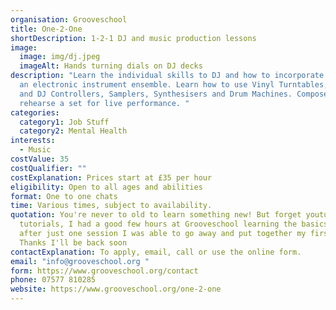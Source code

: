 ```yaml
---
organisation: Grooveschool
title: One-2-One
shortDescription: 1-2-1 DJ and music production lessons
image:
  image: img/dj.jpeg
  imageAlt: Hands turning dials on DJ decks
description: "Learn the individual skills to DJ and how to incorporate this into
  an electronic instrument ensemble. Learn how to use Vinyl Turntables, CDJ's
  and DJ Controllers, Samplers, Synthesisers and Drum Machines. Compose and
  rehearse a set for live performance. "
categories:
  category1: Job Stuff
  category2: Mental Health
interests:
  - Music
costValue: 35
costQualifier: ""
costExplanation: Prices start at £35 per hour
eligibility: Open to all ages and abilities
format: One to one chats
time: Various times, subject to availability.
quotation: You're never to old to learn something new! But forget youtube
  tutorials, I had a good few hours at Grooveschool learning the basics and
  after just one session I was able to go away and put together my first mix!
  Thanks I'll be back soon
contactExplanation: To apply, email, call or use the online form.
email: "info@grooveschool.org "
form: https://www.grooveschool.org/contact
phone: 07577 810285
website: https://www.grooveschool.org/one-2-one
---
```

